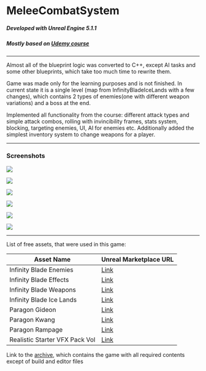 # MeleeCombatSystem

##### Developed with Unreal Engine 5.1.1

##### Mostly based on [Udemy course](https://ua.udemy.com/course/unreal-engine-5-soulslike-combat/ "Udemy course")

---
Almost all of the blueprint logic was converted to C++, except AI tasks and some other blueprints, which take too much time to rewrite them.

Game was made only for the learning purposes and is not finished. In current state it is a single level (map from InfinityBladeIceLands with a few changes), which contains 2 types of enemies(one with different weapon variations) and a boss at the end. 

Implemented all functionality from the course: different attack types and simple attack combos, rolling with invincibility frames, stats system, blocking, targeting enemies, UI, AI for enemies etc. Additionally added the simplest inventory system to change weapons for a player.

---
### Screenshots
![](https://i.imgur.com/HVJVv7w.png)

![](https://i.imgur.com/poQ6P9C.png)

![](https://i.imgur.com/UjRBjwT.png)

![](https://i.imgur.com/E13t2Yh.png)

![](https://i.imgur.com/AEKAXP2.png)

![](https://i.imgur.com/W4lhfGz.png)

----
List of free assets, that were used in this game:

| Asset Name                                  | Unreal Marketplace URL                                                                                     |
|---------------------------------------------|------------------------------------------------------------------------------------------------------------|
| Infinity Blade Enemies                      | [Link](https://www.unrealengine.com/marketplace/en-US/product/infinity-blade-enemies)                      |
| Infinity Blade Effects                      | [Link](https://www.unrealengine.com/marketplace/en-US/product/infinity-blade-effects)                      |
| Infinity Blade Weapons                      | [Link](https://www.unrealengine.com/marketplace/en-US/product/infinity-blade-weapons)                      |
| Infinity Blade Ice Lands                    | [Link](https://www.unrealengine.com/marketplace/en-US/product/infinity-blade-ice-lands)                    |
| Paragon Gideon                              | [Link](https://www.unrealengine.com/marketplace/en-US/product/paragon-gideon)                              |
| Paragon Kwang                               | [Link](https://www.unrealengine.com/marketplace/en-US/product/paragon-kwang)                               |
| Paragon Rampage                             | [Link](https://www.unrealengine.com/marketplace/en-US/product/paragon-rampage)                             |
| Realistic Starter VFX Pack Vol              | [Link](https://www.unrealengine.com/marketplace/en-US/product/realistic-starter-vfx-pack-vol)              |


Link to the [archive](https://drive.google.com/file/d/1HvhsBhsMXOBzRLjPGk4euB_x5u9kNv8m/view?usp=drive_link), which contains the game with all required contents except of build and editor files

